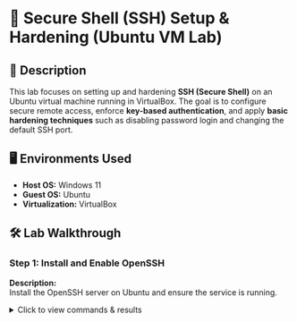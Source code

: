 # 🔐 Secure Shell (SSH) Setup & Hardening (Ubuntu VM Lab)

## 📖 Description
This lab focuses on setting up and hardening **SSH (Secure Shell)** on an Ubuntu virtual machine running in VirtualBox. The goal is to configure secure remote access, enforce **key-based authentication**, and apply **basic hardening techniques** such as disabling password login and changing the default SSH port.

## 🖥️ Environments Used
- **Host OS:** Windows 11  
- **Guest OS:** Ubuntu  
- **Virtualization:** VirtualBox  

## 🛠️ Lab Walkthrough

### Step 1: Install and Enable OpenSSH

**Description:**  
Install the OpenSSH server on Ubuntu and ensure the service is running.

<details>
  <summary>Click to view commands & results</summary>

  ```bash
  # Update system packages
  sudo apt update && sudo apt upgrade -y

  # Install the OpenSSH server package
  sudo apt install openssh-server -y

  # Enable and start the SSH service
  sudo systemctl enable ssh
  sudo systemctl start ssh

  # Check SSH service status
  sudo systemctl status ssh
  ```
<details>
  <summary>Click to view results</summary>
<p align="center">✅Execution of commands resulted in SSH being active and running✅!
<p align="center">

<img src="https://i.imgur.com/tvAz3SS.png" height="60%" width="60%" alt="SSH Setup"/>

